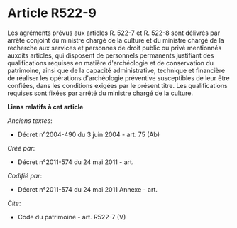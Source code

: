 # Article R522-9

Les agréments prévus aux articles R. 522-7 et R. 522-8 sont délivrés par arrêté conjoint du ministre chargé de la culture et
du ministre chargé de la recherche aux services et personnes de droit public ou privé mentionnés auxdits articles, qui
disposent de personnels permanents justifiant des qualifications requises en matière d'archéologie et de conservation du
patrimoine, ainsi que de la capacité administrative, technique et financière de réaliser les opérations d'archéologie
préventive susceptibles de leur être confiées, dans les conditions exigées par le présent titre. Les qualifications requises
sont fixées par arrêté du ministre chargé de la culture.

**Liens relatifs à cet article**

_Anciens textes_:

  - Décret n°2004-490 du 3 juin 2004 - art. 75 (Ab)

_Créé par_:

  - Décret n°2011-574 du 24 mai 2011  - art.

_Codifié par_:

  - Décret n°2011-574 du 24 mai 2011 Annexe - art.

_Cite_:

  - Code du patrimoine - art. R522-7 (V)
